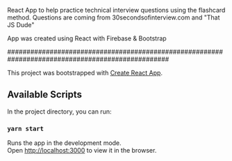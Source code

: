 React App to help practice technical interview questions using the flashcard method. Questions are coming from 30secondsofinterview.com and "That JS Dude" 

App was created using React with Firebase & Bootstrap

##################################################################################################

This project was bootstrapped with [Create React App](https://github.com/facebook/create-react-app).

## Available Scripts

In the project directory, you can run:

### `yarn start`

Runs the app in the development mode.<br />
Open [http://localhost:3000](http://localhost:3000) to view it in the browser.

